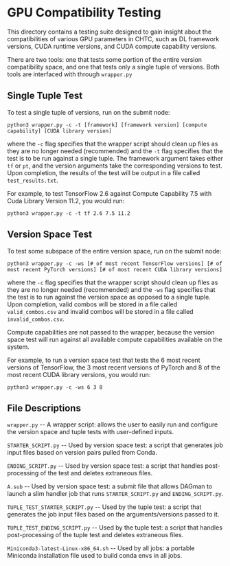 # GPU Compatibility Testing
This directory contains a testing suite designed to gain insight about the compatibilities of various GPU 
parameters in CHTC, such as DL framework versions, CUDA runtime versions, and CUDA compute capability versions. 

There are two tools: one that tests some portion of the entire version compatibility space, and one that tests only a single tuple of versions. Both tools are interfaced with through ```wrapper.py```

## Single Tuple Test

To test a single tuple of versions, run on the submit node:

```python3 wrapper.py -c -t [framework] [framework version] [compute capability] [CUDA library version]```

where the ```-c``` flag specifies that the wrapper script should clean up files as they are no longer needed (recommended) and the ```-t``` flag specifies that the test is to be run against a single tuple. The framework argument takes either ```tf``` or ```pt```, and the version arguments take the corresponding versions to test. Upon completion, the results of the test will be output in a file called ```test_results.txt```.

For example, to test TensorFlow 2.6 against Compute Capability 7.5 with Cuda Library Version 11.2, you would run:

```python3 wrapper.py -c -t tf 2.6 7.5 11.2```

## Version Space Test

To test some subspace of the entire version space, run on the submit node:

```python3 wrapper.py -c -ws [# of most recent TensorFlow versions] [# of most recent PyTorch versions] [# of most recent CUDA library versions]```

where the ```-c``` flag specifies that the wrapper script should clean up files as they are no longer needed (recommended) and the ```-ws``` flag specifies that the test is to run against the version space as opposed to a single tuple. Upon completion, valid combos will be stored in a file called ```valid_combos.csv``` and invalid combos will be stored in a file called ```invalid_combos.csv```.

Compute capabilities are not passed to the wrapper, because the version space test will run against all available compute capabilities available on the system.

For example, to run a version space test that tests the 6 most recent versions of TensorFlow, the 3 most recent versions of PyTorch and 8 of the most recent CUDA library versions, you would run:

```python3 wrapper.py -c -ws 6 3 8```



## File Descriptions
```wrapper.py``` -- A wrapper script: allows the user to easily run and configure the version space and tuple tests with user-defined inputs.

```STARTER_SCRIPT.py``` -- Used by version space test: a script that generates job input files based on version pairs pulled from Conda.

```ENDING_SCRIPT.py``` -- Used by version space test: a script that handles post-processing of the test and deletes extraneous files.

```A.sub``` -- Used by version space test: a submit file that allows DAGman to launch a slim handler job that runs ```STARTER_SCRIPT.py``` and ```ENDING_SCRIPT.py```.

```TUPLE_TEST_STARTER_SCRIPT.py``` -- Used by the tuple test: a script that generates the job input files based on the arguments/versions passed to it.

```TUPLE_TEST_ENDING_SCRIPT.py``` -- Used by the tuple test: a script that handles post-processing of the tuple test and deletes extraneous files.

```Miniconda3-latest-Linux-x86_64.sh``` -- Used by all jobs: a portable Miniconda installation file used to build conda envs in all jobs.



